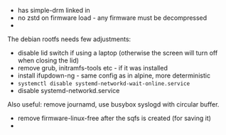 

- has simple-drm linked in
- no zstd on firmware load - any firmware must be decompressed
- 

The debian rootfs needs few adjustments:
- disable lid switch if using a laptop (otherwise the screen will turn off when closing the lid)
- remove grub, initramfs-tools etc - if it was installed
- install ifupdown-ng - same config as in alpine, more deterministic
-  `systemctl disable systemd-networkd-wait-online.service`
- disable systemd-networkd.service

Also useful: remove journamd, use busybox syslogd with circular buffer.

- remove firmware-linux-free after the sqfs is created (for saving it)
- 

